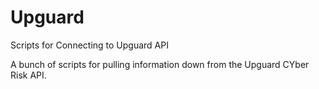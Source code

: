 # Upguard
Scripts for Connecting to Upguard API


A bunch of scripts for pulling information down from the Upguard CYber Risk API.

